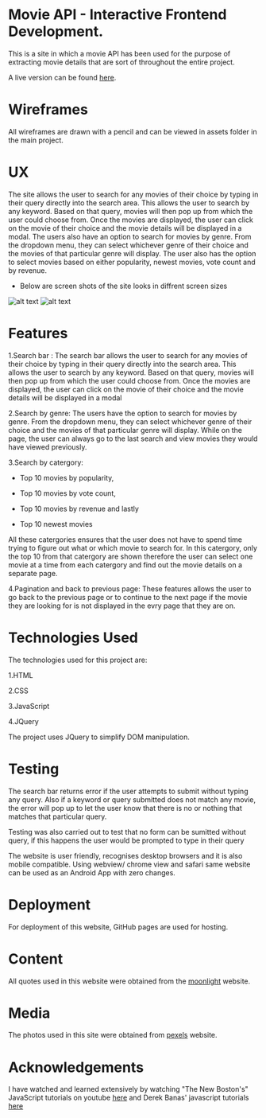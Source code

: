 # Movie API - Interactive Frontend Development.

This is a site in which a movie API has been used for the purpose of extracting movie details that are sort of throughout the entire project.

A live version can be found [here](https://dollygt.github.io/project2_api/).

# Wireframes

All wireframes are drawn with a pencil and can be viewed in assets folder in the main project. 

# UX

The site allows the user to search for any movies of their choice by typing in their query directly into the search area. This allows the user to search by any keyword. Based on that query, movies will then pop up from which the user could choose from. Once the movies are displayed, the user can click on the movie of their choice and the movie details will be displayed in a modal. The users also have an option to search for movies by genre. From the dropdown menu, they can select whichever genre of their choice and the movies of that particular genre will display. The user also has the option to select movies based on either popularity, newest movies, vote count and by revenue. 

* Below are screen shots of the site looks in diffrent screen sizes

![alt text](https://github.com/DollyGt/project2_api/blob/master/assets/images/movie%20api.png)
![alt text](https://github.com/DollyGt/project2_api/blob/master/assets/images/movie_api.png)
 

# Features

1.Search bar : The search bar allows the user to search for any movies of their choice by typing in their query directly into the search area. This allows the user to search by any keyword. Based on that query, movies will then pop up from which the user could choose from. Once the movies are displayed, the user can click on the movie of their choice and the movie details will be displayed in a modal

2.Search by genre: The users have the option to search for movies by genre. From the dropdown menu, they can select whichever genre of their choice and the movies of that particular genre will display. While on the page, the user can always go to the last search and view movies they would have viewed previously.

3.Search by catergory:

* Top 10 movies by popularity,

* Top 10 movies by vote count,

* Top 10 movies by revenue and lastly

* Top 10 newest movies

All these catergories ensures that the user does not have to spend time trying to figure out what or which movie to search for. In this catergory, only the top 10 from that catergory are shown therefore the user can select one movie at a time from each catergory and find out the movie details on a separate page.

4.Pagination and back to previous page: These features allows the user to go back to the previous page or to continue to the next page if the movie they are looking for is not displayed in the evry page that they are on.

# Technologies Used

The technologies used for this project are:

1.HTML

2.CSS

3.JavaScript

4.JQuery

The project uses JQuery to simplify DOM manipulation.

# Testing

The search bar returns error if the user attempts to submit without typing any query. Also if a keyword or query submitted does not match any movie, the error will pop up to let the user know that there is no or nothing that matches that particular query.

Testing was also carried out to test that no form can be sumitted without query, if this happens the user would be prompted to type in their query

The website is user friendly, recognises  desktop browsers and it is also mobile compatible. Using webview/ chrome view and safari same website can be used as an Android App with zero changes.

# Deployment

For deployment of this website, GitHub pages are used for hosting.

# Content

All quotes used in this website were obtained from the [moonlight](http://moonlight.movie/) website.

# Media

The photos used in this site were obtained from [pexels](https://pixels.com/) website.

# Acknowledgements

I have watched and learned extensively by watching "The New Boston's" JavaScript tutorials on youtube [here](https://www.youtube.com/user/thenewboston/search?query=javascript) and Derek Banas' javascript tutorials [here](https://www.youtube.com/user/derekbanas/search?query=javascript)

<!--Many thanks to Katie Maxwell, who worked tirelessly and sat with me long hours while i was working on this project and was always there whenever i needed her, without her help and so much dedication, this project would not have been accomplished.-->